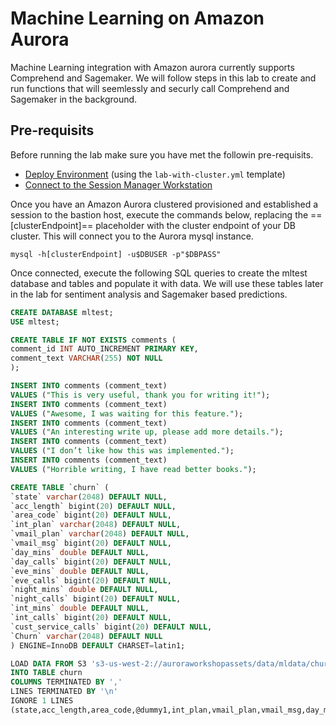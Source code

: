 # Machine Learning on Amazon Aurora 

Machine Learning integration with Amazon aurora currently supports Comprehend and Sagemaker. We will follow steps in this lab to create and run functions that will seemlessly and securly call Comprehend and Sagemaker in the background.

## Pre-requisits
Before running the lab make sure you have met the followin pre-requisits.

* [Deploy Environment](/prereqs/environment/) (using the `lab-with-cluster.yml` template)
* [Connect to the Session Manager Workstation](/prereqs/connect/)

Once you have an Amazon Aurora clustered provisioned and established a session to the bastion host, execute the commands below, replacing the ==[clusterEndpoint]== placeholder with the cluster endpoint of your DB cluster. This will connect you to the Aurora mysql  instance.

``` shell
mysql -h[clusterEndpoint] -u$DBUSER -p"$DBPASS"
```

Once connected, execute the following SQL queries to create the mltest database and tables and populate it with data. We will use these tables later in the lab for sentiment analysis and Sagemaker based predictions.

```sql
CREATE DATABASE mltest;
USE mltest;

CREATE TABLE IF NOT EXISTS comments (
comment_id INT AUTO_INCREMENT PRIMARY KEY,
comment_text VARCHAR(255) NOT NULL
);

INSERT INTO comments (comment_text)
VALUES ("This is very useful, thank you for writing it!");
INSERT INTO comments (comment_text)
VALUES ("Awesome, I was waiting for this feature.");
INSERT INTO comments (comment_text)
VALUES ("An interesting write up, please add more details.");
INSERT INTO comments (comment_text)
VALUES ("I don’t like how this was implemented.");
INSERT INTO comments (comment_text)
VALUES ("Horrible writing, I have read better books.");

CREATE TABLE `churn` (
`state` varchar(2048) DEFAULT NULL,
`acc_length` bigint(20) DEFAULT NULL,
`area_code` bigint(20) DEFAULT NULL,
`int_plan` varchar(2048) DEFAULT NULL,
`vmail_plan` varchar(2048) DEFAULT NULL,
`vmail_msg` bigint(20) DEFAULT NULL,
`day_mins` double DEFAULT NULL,
`day_calls` bigint(20) DEFAULT NULL,
`eve_mins` double DEFAULT NULL,
`eve_calls` bigint(20) DEFAULT NULL,
`night_mins` double DEFAULT NULL,
`night_calls` bigint(20) DEFAULT NULL,
`int_mins` double DEFAULT NULL,
`int_calls` bigint(20) DEFAULT NULL,
`cust_service_calls` bigint(20) DEFAULT NULL,
`Churn` varchar(2048) DEFAULT NULL
) ENGINE=InnoDB DEFAULT CHARSET=latin1;

LOAD DATA FROM S3 's3-us-west-2://auroraworkshopassets/data/mldata/churn.txt'
INTO TABLE churn
COLUMNS TERMINATED BY ','
LINES TERMINATED BY '\n'
IGNORE 1 LINES
(state,acc_length,area_code,@dummy1,int_plan,vmail_plan,vmail_msg,day_mins,day_calls,@dummy2,eve_mins,eve_calls,@dummy3,night_mins,night_calls,@dummy4,int_mins,int_calls,@dummy5,cust_service_calls,Churn);

```
